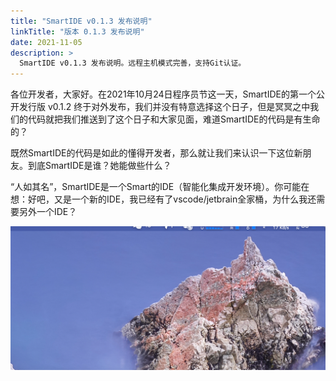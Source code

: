 ```yaml
---
title: "SmartIDE v0.1.3 发布说明"
linkTitle: "版本 0.1.3 发布说明"
date: 2021-11-05
description: >
  SmartIDE v0.1.3 发布说明。远程主机模式完善，支持Git认证。
---
```


各位开发者，大家好。在2021年10月24日程序员节这一天，SmartIDE的第一个公开发行版 v0.1.2 终于对外发布，我们并没有特意选择这个日子，但是冥冥之中我们的代码就把我们推送到了这个日子和大家见面，难道SmartIDE的代码是有生命的？

既然SmartIDE的代码是如此的懂得开发者，那么就让我们来认识一下这位新朋友。到底SmartIDE是谁？她能做些什么？

“人如其名”，SmartIDE是一个Smart的IDE（智能化集成开发环境）。你可能在想：好吧，又是一个新的IDE，我已经有了vscode/jetbrain全家桶，为什么我还需要另外一个IDE？

![](abc.png)